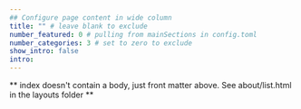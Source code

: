 ```yaml
---
## Configure page content in wide column
title: "" # leave blank to exclude
number_featured: 0 # pulling from mainSections in config.toml
number_categories: 3 # set to zero to exclude
show_intro: false
intro:
---
```


** index doesn't contain a body, just front matter above.
See about/list.html in the layouts folder **